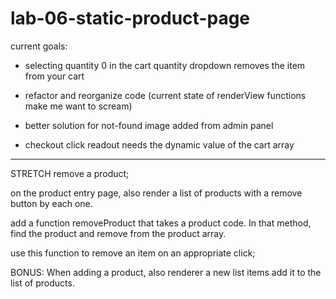 # lab-06-static-product-page

current goals:

- selecting quantity 0 in the cart quantity dropdown removes the item from your cart

- refactor and reorganize code (current state of renderView functions make me want to scream)

- better solution for not-found image added from admin panel

- checkout click readout needs the dynamic value of the cart array

---

STRETCH remove a product;

on the product entry page, also render a list of products with a remove button by each one.

add a function removeProduct that takes a product code. In that method, find the product and remove from the product array.

use this function to remove an item on an appropriate click;

BONUS: When adding a product, also renderer a new list items add it to the list of products.


